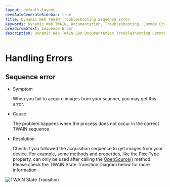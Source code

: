 ```yaml
---
layout: default-layout
needAutoGenerateSidebar: true
title: Dynamic Web TWAIN Troubleshooting Sequence Error
keywords: Dynamic Web TWAIN, Documentation, Troubleshooting, Common Errors, Sequence Error
breadcrumbText: Sequence Error
description: Dynamic Web TWAIN SDK Documentation Troubleshooting Common Errors Sequence Error Page
---
```


# Handling Errors

## Sequence error

* Symptom

	When you fail to acquire images from your scanner, you may get this error.

* Cause

	The problem happens when the process does not occur in the correct TWAIN sequence.

* Resolution

	Check if you followed the acquisition sequence to get images from your device. For example, some methods and properties, like the [PixelType]({{site.info}}api/WebTwain_Acquire.html#pixeltype) property, can only be used after calling the [OpenSource()]({{site.info}}api/WebTwain_Acquire.html#opensource) method. Please check the TWAIN State Transition Diagram below for more information

![TWAIN State Transition]({{site.assets}}imgs/TWAIN-State-Transition.png)